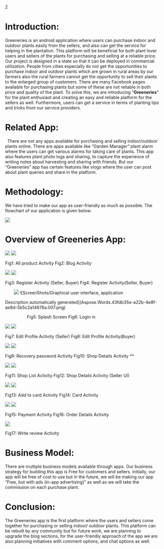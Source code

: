 ﻿2

# Introduction:
Greeneries is an android application where users can purchase indoor and outdoor plants easily from the sellers, and also can get the service for helping in the plantation. This platform will be beneficial for both plant lover users and sellers of the plants for purchasing and selling at a reliable price. Our project is designed in a state so that it can be deployed in commercial utilization. People from cities especially do not get the opportunities to purchase indoor and outdoor plants which are grown in rural areas by our farmers also the rural farmers cannot get the opportunity to sell their plants to the enlarged group of customers. There are many Facebook pages available for purchasing plants but some of these are not reliable in both price and quality of the plant. To solve this, we are introducing “**Greeneries**” for the plant enthusiast and creating an easy and reliable platform for the sellers as well. Furthermore, users can get a service in terms of planting tips and tricks from our service providers.  

# Related App:
` `There are not any apps available for purchasing and selling indoor/outdoor plants online. There are apps available like “Garden Manager” plant alarm where the users can get various alarms for taking care of plants. This app also features plant photo logs and sharing, to capture the experience of writing notes about harvesting and sharing with friends. But our “Greeneries” app has certain features like vlogs where the user can post about plant queries and share in the platform. 

# Methodology: 
We have tried to make our app as user-friendly as much as possible. The flowchart of our application is given below.

![](ScreenShots/Aspose.Words.43fdb35e-a22b-4e8f-ae8d-5b5c2a14676a.001.png)

# Overview of Greeneries App:

![](Aspose.Words.43fdb35e-a22b-4e8f-ae8d-5b5c2a14676a.002.png)                                                 ![](ScreenShots/Aspose.Words.43fdb35e-a22b-4e8f-ae8d-5b5c2a14676a.003.jpeg)

Fig1: All product Activity                                                             Fig2: Blog Activity

![](ScreenShots/Aspose.Words.43fdb35e-a22b-4e8f-ae8d-5b5c2a14676a.004.jpeg)                                                 ![](ScreenShots/Aspose.Words.43fdb35e-a22b-4e8f-ae8d-5b5c2a14676a.005.png)

Fig3: Register Activity (Seller, Buyer)                                 Fig4: Register Activity(Seller, Buyer)

`    `![](ScreenShots/Aspose.Words.43fdb35e-a22b-4e8f-ae8d-5b5c2a14676a.006.png)                                                      ![ScreenShots/Graphical user interface, application

Description automatically generated](Aspose.Words.43fdb35e-a22b-4e8f-ae8d-5b5c2a14676a.007.png)    

`          `Fig5: Splash Screen                                                                          Fig6: Login in

![](ScreenShots/Aspose.Words.43fdb35e-a22b-4e8f-ae8d-5b5c2a14676a.008.jpeg)                                                      ![](ScreenShots/Aspose.Words.43fdb35e-a22b-4e8f-ae8d-5b5c2a14676a.009.jpeg)

Fig7: Edit Profile Activity (Seller)                                            Fig8: Edit Profile Activity(Buyer)

![](ScreenShots/Aspose.Words.43fdb35e-a22b-4e8f-ae8d-5b5c2a14676a.010.jpeg)                                                     ![](ScreenShots/Aspose.Words.43fdb35e-a22b-4e8f-ae8d-5b5c2a14676a.011.jpeg)

Fig9: Recovery password Activity                                             Fig10: Shop Details Activity
**


![](ScreenShots/Aspose.Words.43fdb35e-a22b-4e8f-ae8d-5b5c2a14676a.012.png)                                                   ![](ScreenShots/Aspose.Words.43fdb35e-a22b-4e8f-ae8d-5b5c2a14676a.013.jpeg)

Fig11: Shop List Activity                                              Fig12: Shop Details Activity (Seller UI)

![](ScreenShots/Aspose.Words.43fdb35e-a22b-4e8f-ae8d-5b5c2a14676a.014.jpeg)	                                              ![](ScreenShots/Aspose.Words.43fdb35e-a22b-4e8f-ae8d-5b5c2a14676a.015.jpeg)

Fig13: Add to card Activity                                                     Fig14: Card Activity                                                     



![](ScreenShots/Aspose.Words.43fdb35e-a22b-4e8f-ae8d-5b5c2a14676a.016.jpeg)                                                      ![](ScreenShots/Aspose.Words.43fdb35e-a22b-4e8f-ae8d-5b5c2a14676a.017.jpeg)

Fig15: Payment Activity                                                           Fig16: Order Details Activity


![](ScreenShots/Aspose.Words.43fdb35e-a22b-4e8f-ae8d-5b5c2a14676a.018.jpeg)

Fig17: Write review Activity

# Business Model:
There are multiple business models available through apps. Our business strategy for building this app is Free for customers and sellers. Initially, our app will be free of cost to use but in the future, we will be making our app “Free, but with ads (in-app advertising)” as well as we will take the commission on each purchase plant. 

# Conclusion:
The Greeneries app is the first platform where the users and sellers come together for purchasing or selling indoor/ outdoor plants. This platform can be rebuilt by any community but for future work, we are planning to upgrade the blog sections, for the user-friendly approach of the app we are also planning initiatives with comment options, and chat options as well.
